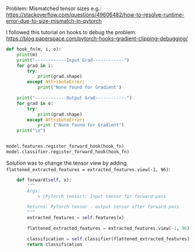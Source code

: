 
Problem: Mismatched tensor sizes e.g.:
https://stackoverflow.com/questions/49606482/how-to-resolve-runtime-error-due-to-size-mismatch-in-pytorch

I followed this tutorial on hooks to debug the problem:
https://blog.paperspace.com/pytorch-hooks-gradient-clipping-debugging/


```python
def hook_fn(m, i, o):
    print(m)
    print("------------Input Grad------------")
    for grad in i:
        try:
            print(grad.shape)
        except AttributeError:
            print("None found for Gradient")

    print("------------Output Grad------------")
    for grad in o:
        try:
            print(grad.shape)
        except AttributeError:
            print ("None found for Gradient")
    print("\n")


model.features.register_forward_hook(hook_fn)
model.classifier.register_forward_hook(hook_fn)
```

Solution was to change the tensor view by adding ```flattened_extracted_features = extracted_features.view(-1, 96)```:

```python
    def forward(self, x):
        """
        Args:
            x (PyTorch tensor): Input tensor for forward pass

        Returns: PyTorch tensor - output tensor after forward pass
        """
        extracted_features = self.features(x)

        flattened_extracted_features = extracted_features.view(-1, 96)

        classification = self.classifier(flattened_extracted_features)
        return classification
```